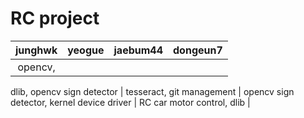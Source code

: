 # RC project

| junghwk | yeogue | jaebum44 | dongeun7 |
| :---: | :---: | :---: | :---: |
| opencv, 
dlib, 
opencv sign detector | tesseract, 
git management | opencv sign detector, 
kernel device driver | RC car motor control, 
dlib |
